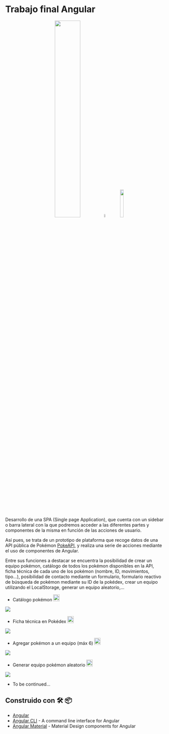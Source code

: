 #   Trabajo final Angular
<p align="center">
<img src="https://github.com/DarwinGonzalez/proyectoAngular/blob/master/src/assets/images/Logo_de_Pokemon.png?raw=true" width="40%">
<img src="https://github.com/DarwinGonzalez/proyectoAngular/blob/master/src/assets/images/plus.png?raw=true" width="5%" height="5%">
<img src="https://github.com/DarwinGonzalez/proyectoAngular/blob/master/src/assets/images/Angular_full_color_logo.png?raw=true" width="15%" height="15%">
</p>

Desarrollo de una SPA (Single page Application), que cuenta con un sidebar o barra lateral con la que podremos acceder a las diferentes partes y componentes de la misma en función de las acciones de usuario.

Así pues, se trata de un prototipo de plataforma que recoge datos de una API pública de Pokémon [PokeAPI](https://pokeapi.co/), y realiza una serie de acciones mediante el uso de componentes de Angular.

Entre sus funciones a destacar se encuentra la posibilidad de crear un equipo pokémon, catálogo de todos los pokémon disponibles en la API, ficha técnica de cada uno de los pokémon (nombre, ID, movimientos, tipo...), posibilidad de contacto mediante un formulario, formulario reactivo de búsqueda de pokémon mediante su ID de la pokédex, crear un equipo utilizando el LocalStorage, generar un equipo aleatorio,...

* Catálogo pokémon <img src="https://github.com/DarwinGonzalez/proyectoAngular/blob/master/src/assets/images/pokeball.png?raw=true" width="20px" height="22px">

![](https://github.com/DarwinGonzalez/proyectoAngular/blob/master/src/assets/images/catalog.gif?raw=true)

* Ficha técnica en Pokédex <img src="https://github.com/DarwinGonzalez/proyectoAngular/blob/master/src/assets/images/pokeball.png?raw=true" width="20px" height="22px">

![](https://github.com/DarwinGonzalez/proyectoAngular/blob/master/src/assets/images/itempokedex.gif?raw=true)

* Agregar pokémon a un equipo (máx 6) <img src="https://github.com/DarwinGonzalez/proyectoAngular/blob/master/src/assets/images/pokeball.png?raw=true" width="20px" height="22px">

![](https://github.com/DarwinGonzalez/proyectoAngular/blob/master/src/assets/images/addPojkemon.gif?raw=true)

* Generar equipo pokémon aleatorio <img src="https://github.com/DarwinGonzalez/proyectoAngular/blob/master/src/assets/images/pokeball.png?raw=true" width="20px" height="22px">

![](https://github.com/DarwinGonzalez/proyectoAngular/blob/master/src/assets/images/randomPokeTeam.gif?raw=true)

* To be continued...

## Construido con  🛠️  📦

* [Angular](https://angular.io/)
* [Angular CLI](https://cli.angular.io/) - A command line interface for Angular
* [Angular Material](https://material.angular.io/) - Material Design components for Angular
